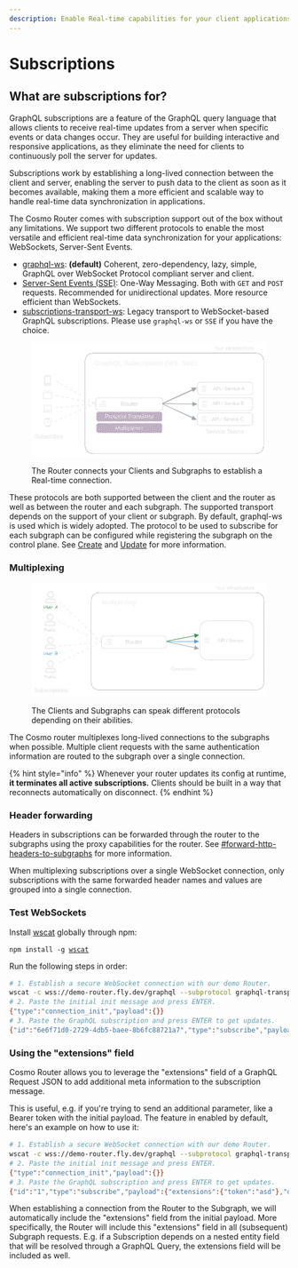 ```yaml
---
description: Enable Real-time capabilities for your client applications.
---
```


# Subscriptions

## What are subscriptions for? <a href="#what-are-subscriptions-for" id="what-are-subscriptions-for"></a>

GraphQL subscriptions are a feature of the GraphQL query language that allows clients to receive real-time updates from a server when specific events or data changes occur. They are useful for building interactive and responsive applications, as they eliminate the need for clients to continuously poll the server for updates.&#x20;

Subscriptions work by establishing a long-lived connection between the client and server, enabling the server to push data to the client as soon as it becomes available, making them a more efficient and scalable way to handle real-time data synchronization in applications.

The Cosmo Router comes with subscription support out of the box without any limitations. We support two different protocols to enable the most versatile and efficient real-time data synchronization for your applications: WebSockets, Server-Sent Events.

* [graphql-ws](https://github.com/enisdenjo/graphql-ws): **(default)** Coherent, zero-dependency, lazy, simple, GraphQL over WebSocket Protocol compliant server and client.
* [Server-Sent Events (SSE)](https://en.wikipedia.org/wiki/Server-sent\_events): One-Way Messaging. Both with `GET` and `POST` requests. Recommended for unidirectional updates. More resource efficient than WebSockets.
* [subscriptions-transport-ws](https://github.com/apollographql/subscriptions-transport-ws): Legacy transport to WebSocket-based GraphQL subscriptions. Please use `graphql-ws` or `SSE` if you have the choice.

<figure><img src="../.gitbook/assets/subscriptions-architecture (1).png" alt=""><figcaption><p>The Router connects your Clients and Subgraphs to establish a Real-time connection.</p></figcaption></figure>

These protocols are both supported between the client and the router as well as between the router and each subgraph. The supported transport depends on the support of your client or subgraph. By default, graphql-ws is used which is widely adopted. The protocol to be used to subscribe for each subgraph can be configured while registering the subgraph on the control plane. See [Create](../cli/subgraph/create.md) and [Update](../cli/subgraph/update.md) for more information.

### Multiplexing

<figure><img src="../.gitbook/assets/subscriptions-multiplexing.png" alt=""><figcaption><p>The Clients and Subgraphs can speak different protocols depending on their abilities.</p></figcaption></figure>

The Cosmo router multiplexes long-lived connections to the subgraphs when possible. Multiple client requests with the same authentication information are routed to the subgraph over a single connection.

{% hint style="info" %}
Whenever your router updates its config at runtime, **it terminates all active subscriptions.** Clients should be built in a way that reconnects automatically on disconnect.
{% endhint %}

### Header forwarding

Headers in subscriptions can be forwarded through the router to the subgraphs using the proxy capabilities for the router. See [#forward-http-headers-to-subgraphs](proxy-capabilities.md#forward-http-headers-to-subgraphs "mention") for more information.

When multiplexing subscriptions over a single WebSocket connection, only subscriptions with the same forwarded header names and values are grouped into a single connection.

### Test WebSockets

Install [wscat](https://github.com/websockets/wscat) globally through npm:

<pre><code>npm install -g <a data-footnote-ref href="#user-content-fn-1">wscat</a>
</code></pre>

Run the following steps in order:

```bash
# 1. Establish a secure WebSocket connection with our demo Router.
wscat -c wss://demo-router.fly.dev/graphql --subprotocol graphql-transport-ws
# 2. Paste the initial init message and press ENTER.
{"type":"connection_init","payload":{}}
# 3. Paste the GraphQL subscription and press ENTER to get updates.
{"id":"6e6f71d0-2729-4db5-baee-8b6fc88721a7","type":"subscribe","payload":{"query":"subscription {\n  currentTime {\n    unixTime\n  }\n}"}}
```

### Using the "extensions" field

Cosmo Router allows you to leverage the "extensions" field of a GraphQL Request JSON to add additional meta information to the subscription message.

This is useful, e.g. if you're trying to send an additional parameter, like a Bearer token with the initial payload. The feature in enabled by default, here's an example on how to use it:

```bash
# 1. Establish a secure WebSocket connection with our demo Router.
wscat -c wss://demo-router.fly.dev/graphql --subprotocol graphql-transport-ws
# 2. Paste the initial init message and press ENTER.
{"type":"connection_init","payload":{}}
# 3. Paste the GraphQL subscription and press ENTER to get updates.
{"id":"1","type":"subscribe","payload":{"extensions":{"token":"asd"},"query":"subscription {\n  currentTime {\n    unixTime\n  }\n}"}}
```

When establishing a connection from the Router to the Subgraph, we will automatically include the "extensions" field from the initial payload. More specifically, the Router will include this "extensions" field in all (subsequent) Subgraph requests. E.g. if a Subscription depends on a nested entity field that will be resolved through a GraphQL Query, the extensions field will be included as well.

[^1]: 
